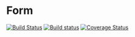 # Form
[![Build Status](https://travis-ci.org/klapuch/Form.svg?branch=master)](https://travis-ci.org/klapuch/Form) [![Build status](https://ci.appveyor.com/api/projects/status/3qiwwv0vbi5e71t4?svg=true)](https://ci.appveyor.com/project/facedown/form) [![Coverage Status](https://coveralls.io/repos/github/klapuch/Form/badge.svg?branch=master)](https://coveralls.io/github/klapuch/Form?branch=master)
